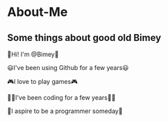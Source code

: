 # **About-Me**
## Some things about good old Bimey

👋Hi! I'm @Bimey👋

😃I've been using Github for a few years😃

🎮I love to play games🎮

👨‍💻I've been coding for a few years👨‍💻

🌠I aspire to be a programmer someday🌠
